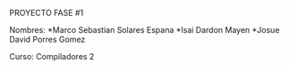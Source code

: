 PROYECTO FASE #1



Nombres: 
*Marco Sebastian Solares Espana 
*Isai Dardon Mayen
*Josue David Porres Gomez



Curso: Compiladores 2

